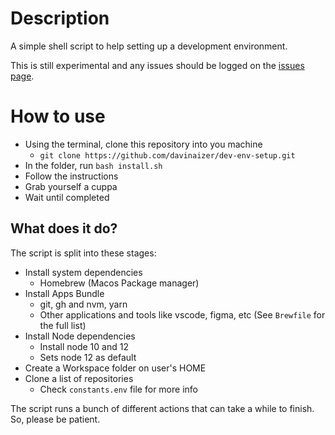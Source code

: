 # Description

A simple shell script to help setting up a development environment.

This is still experimental and any issues should be logged on the [issues page](./issues).

# How to use

- Using the terminal, clone this repository into you machine
  - `git clone https://github.com/davinaizer/dev-env-setup.git`
- In the folder, run `bash install.sh`
- Follow the instructions
- Grab yourself a cuppa
- Wait until completed

## What does it do?

The script is split into these stages:

- Install system dependencies
  - Homebrew (Macos Package manager)
- Install Apps Bundle
  - git, gh and nvm, yarn
  - Other applications and tools like vscode, figma, etc (See `Brewfile` for the full list)
- Install Node dependencies
  - Install node 10 and 12
  - Sets node 12 as default
- Create a Workspace folder on user's HOME
- Clone a list of repositories
  - Check `constants.env` file for more info

The script runs a bunch of different actions that can take a while to finish. So, please be patient.
